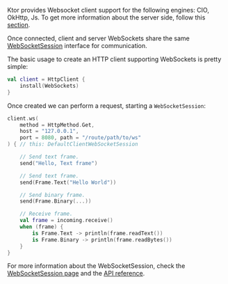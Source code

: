 [//]: # (title: Client WebSockets)

<include src="lib.md" include-id="outdated_warning"/>

Ktor provides Websocket client support for the following engines: CIO, OkHttp, Js. To get more information about 
the server side, follow this [section](websocket.md).

Once connected, client and server WebSockets share the same [WebSocketSession](websocket.md#WebSocketSession)
interface for communication.

The basic usage to create an HTTP client supporting WebSockets is pretty simple:

```kotlin
val client = HttpClient {
    install(WebSockets)
}
```

Once created we can perform a request, starting a `WebSocketSession`:

```kotlin
client.ws(
    method = HttpMethod.Get,
    host = "127.0.0.1",
    port = 8080, path = "/route/path/to/ws"
) { // this: DefaultClientWebSocketSession

    // Send text frame.
    send("Hello, Text frame")

    // Send text frame.
    send(Frame.Text("Hello World"))

    // Send binary frame.
    send(Frame.Binary(...))

    // Receive frame.
    val frame = incoming.receive()
    when (frame) {
        is Frame.Text -> println(frame.readText())
        is Frame.Binary -> println(frame.readBytes())
    }
}
```

For more information about the WebSocketSession, check the [WebSocketSession page](websocket.md#WebSocketSession) and the [API reference](https://api.ktor.io/%ktor_version%/io.ktor.client.features.websocket/).